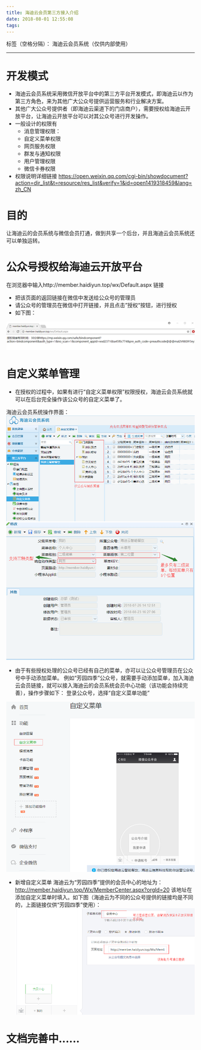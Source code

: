 ```yaml
---
title: 海迪云会员第三方接入介绍
date: 2018-08-01 12:55:08
tags:
---
```


标签（空格分隔）： 海迪云会员系统（仅供内部使用）

---

# 开发模式

* 海迪云会员系统采用微信开放平台中的第三方平台开发模式，即海迪云以作为第三方角色，来为其他广大公众号提供运营服务和行业解决方案。
* 其他广大公众号提供者（即海迪云渠道下的门店商户），需要授权给海迪云开放平台，让海迪云开放平台可以对其公众号进行开发操作。
* 一般设计的权限有
    * 消息管理权限：
    * 自定义菜单权限
    * 网页服务权限
    * 群发与通知权限
    * 用户管理权限
    * 微信卡券权限
* 权限说明详细链接
    https://open.weixin.qq.com/cgi-bin/showdocument?action=dir_list&t=resource/res_list&verify=1&id=open1419318459&lang=zh_CN

# 目的
让海迪云的会员系统与微信会员打通，做到共享一个后台，并且海迪云会员系统还可以单独运转。

# 公众号授权给海迪云开放平台

在浏览器中输入http://member.haidiyun.top/wx/Default.aspx 链接
* 把该页面的返回链接在微信中发送给公众号的管理员
* 请公众号的管理员在微信中打开链接，并且点击”授权“按钮，进行授权
* 如下图：

![Aaron Swartz](https://raw.githubusercontent.com/Lynn1984/Lynn1984.github.io/master/image/cms/1.png)


# 自定义菜单管理

* 在授权的过程中，如果有进行“自定义菜单权限”权限授权，海迪云会员系统就可以在后台完全操作该公众号的自定义菜单了。

海迪云会员系统操作界面：
![Aaron Swartz](https://raw.githubusercontent.com/Lynn1984/Lynn1984.github.io/master/image/cms/4.png)
![Aaron Swartz](https://raw.githubusercontent.com/Lynn1984/Lynn1984.github.io/master/image/cms/5.png)

* 由于有些授权处理的公众号已经有自己的菜单，亦可以让公众号管理员在公众号中手动添加菜单。
例如“芳园四季”公众号，就需要手动添加菜单，加入海迪云会员链接，就可以接入海迪云的会员系统会员中心功能（该功能会持续完善），操作步骤如下：
登录公众号，选择“自定义菜单功能”

![Aaron Swartz](https://raw.githubusercontent.com/Lynn1984/Lynn1984.github.io/master/image/cms/2.png)

* 新增自定义菜单
海迪云为“芳园四季”提供的会员中心的地址为：
http://member.haidiyun.top/Wx/MemberCenter.aspx?orgId=20
该地址在添加自定义菜单时填入。如下图（海迪云为不同的公众号提供的链接均是不同的，上面链接仅供“芳园四季”使用）：
![Aaron Swartz](https://raw.githubusercontent.com/Lynn1984/Lynn1984.github.io/master/image/cms/3.png)

# 文档完善中......